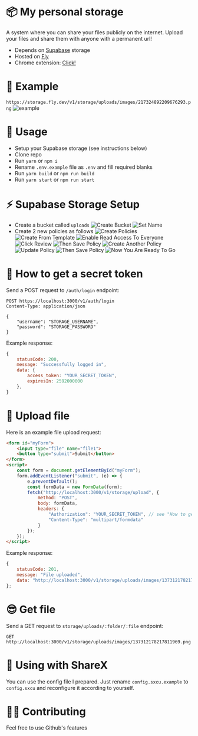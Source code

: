 # 📦 My personal storage
A system where you can share your files publicly on the internet. Upload your files and share them with anyone with a permanent url!
- Depends on [Supabase](https://supabase.io/) storage
- Hosted on [Fly](https://fly.io/)
- Chrome extension: [Click!](https://github.com/barbarbar338/storage-chrome-extension)

# 🎁 Example
`https://storage.fly.dev/v1/storage/uploads/images/217324892209676293.png`
![example](https://storage.fly.dev/v1/storage/uploads/images/217324892209676293.png)

# 🎈 Usage
- Setup your Supabase storage (see instructions below)
- Clone repo
- Run `yarn` or `npm i`
- Rename `.env.example` file as `.env` and fill required blanks
- Run `yarn build` or `npm run build`
- Run `yarn start` or `npm run start` 

# ⚡️ Supabase Storage Setup
- Create a bucket called `uploads`
![Create Bucket](https://storage.fly.dev/v1/storage/uploads/images/214474010631733253.png)
![Set Name](https://storage.fly.dev/v1/storage/uploads/images/214476763441528847.png)
- Create 2 new policies as follows
![Create Policies](https://storage.fly.dev/v1/storage/uploads/images/214474469236932614.png)
![Create From Template](https://storage.fly.dev/v1/storage/uploads/images/214474618927448071.png)
![Enable Read Access To Everyone](https://storage.fly.dev/v1/storage/uploads/images/214474787119038472.png)
![Click Review](https://storage.fly.dev/v1/storage/uploads/images/214474952768880649.png)
![Then Save Policy](https://storage.fly.dev/v1/storage/uploads/images/214475066094780426.png)
![Create Another Policy](https://storage.fly.dev/v1/storage/uploads/images/214475499529961483.png)
![Update Policy](https://storage.fly.dev/v1/storage/uploads/images/214476197688639500.png)
![Then Save Policy](https://storage.fly.dev/v1/storage/uploads/images/214476313275269133.png)
![Now You Are Ready To Go](https://storage.fly.dev/v1/storage/uploads/images/214476505919651854.png)

# 🔑 How to get a secret token
Send a POST request to `/auth/login` endpoint:
```
POST https://localhost:3000/v1/auth/login
Content-Type: application/json

{
    "username": "STORAGE_USERNAME",
    "password": "STORAGE_PASSWORD"
}
```
Example response:
```js
{
    statusCode: 200,
    message: "Successfully logged in",
    data: {
        access_token: "YOUR_SECRET_TOKEN",
        expiresIn: 2592000000
    },
}
```

# 🧶 Upload file
Here is an example file upload request:
```html
<form id="myForm">
    <input type="file" name="file1">
    <button type="submit">Submit</button>
</form>
<script>
    const form = document.getElementById("myForm");
    form.addEventListener("submit", (e) => {
        e.preventDefault();
        const formData = new FormData(form);
        fetch("http://localhost:3000/v1/storage/upload", {
            method: "POST",
            body: formData,
            headers: {
                "Authorization": "YOUR_SECRET_TOKEN", // see "How to get secret token"
                "Content-Type": "multipart/formdata"
            }
        });
    });
</script>
```

Example response: 
```js
{
    statusCode: 201,
    message: "File uploaded",
    data: "http://localhost:3000/v1/storage/uploads/images/137312178217811969.png",
};
```

# 😎 Get file
Send a GET request to `storage/uploads/:folder/:file` endpoint:
```
GET http://localhost:3000/v1/storage/uploads/images/137312178217811969.png
```

# 🚀 Using with ShareX
You can use the config file I prepared. Just rename `config.sxcu.example` to `config.sxcu` and reconfigure it according to yourself.

# 🤼‍♂️ Contributing
Feel free to use Github's features
